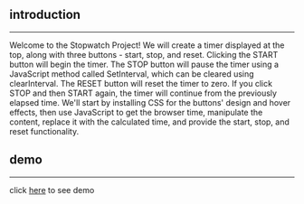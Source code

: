 
## introduction

---

Welcome to the Stopwatch Project! We will create a timer displayed at the top, along with three buttons - start, stop, and reset. Clicking the START button will begin the timer. The STOP button will pause the timer using a JavaScript method called SetInterval, which can be cleared using clearInterval. The RESET button will reset the timer to zero. If you click STOP and then START again, the timer will continue from the previously elapsed time. We'll start by installing CSS for the buttons' design and hover effects, then use JavaScript to get the browser time, manipulate the content, replace it with the calculated time, and provide the start, stop, and reset functionality.


## demo

---
click [here](https://almousaz.github.io/Simple-Stopwatch-Project/) to see demo

